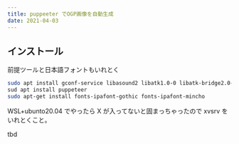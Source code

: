 ```yaml
---
title: puppeeter でOGP画像を自動生成
date: 2021-04-03
---
```


## インストール
前提ツールと日本語フォントもいれとく
```sh
sudo apt install gconf-service libasound2 libatk1.0-0 libatk-bridge2.0-0 libc6 libcairo2 libcups2 libdbus-1-3 libexpat1 libfontconfig1 libgcc1 libgconf-2-4 libgdk-pixbuf2.0-0 libglib2.0-0 libgtk-3-0 libnspr4 libpango-1.0-0 libpangocairo-1.0-0 libstdc++6 libx11-6 libx11-xcb1 libxcb1 libxcomposite1 libxcursor1 libxdamage1 libxext6 libxfixes3 libxi6 libxrandr2 libxrender1 libxss1 libxtst6 ca-certificates fonts-liberation libappindicator1 libnss3 lsb-release xdg-utils wget  libgbm
sud apt install puppeteer
sudo apt-get install fonts-ipafont-gothic fonts-ipafont-mincho
```

WSL+ubunto20.04 でやったら X が入ってないと固まっちゃったので xvsrv をいれとくこと。

tbd
